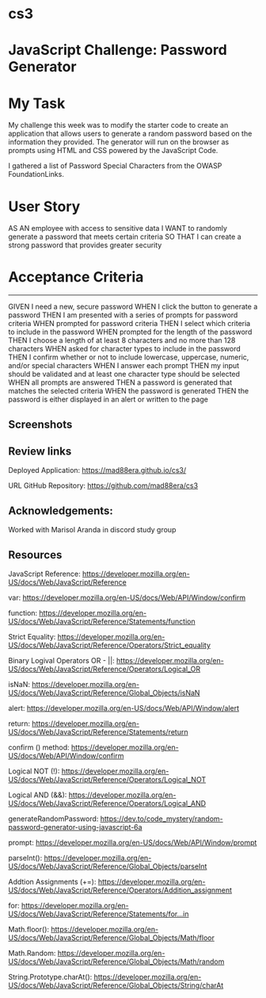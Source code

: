 # cs3

# JavaScript Challenge: Password Generator

# My Task
My challenge this week was to modify the starter code to create an application that allows users to generate a random password based on the information they provided. The generator will run on the browser as prompts using HTML and CSS powered by the JavaScript Code.

I gathered a list of Password Special Characters from the OWASP FoundationLinks.

# User Story
AS AN employee with access to sensitive data
I WANT to randomly generate a password that meets certain criteria
SO THAT I can create a strong password that provides greater security

# Acceptance Criteria


---

GIVEN I need a new, secure password
WHEN I click the button to generate a password
THEN I am presented with a series of prompts for password criteria
WHEN prompted for password criteria
THEN I select which criteria to include in the password
WHEN prompted for the length of the password
THEN I choose a length of at least 8 characters and no more than 128 characters
WHEN asked for character types to include in the password
THEN I confirm whether or not to include lowercase, uppercase, numeric, and/or special characters
WHEN I answer each prompt
THEN my input should be validated and at least one character type should be selected
WHEN all prompts are answered
THEN a password is generated that matches the selected criteria
WHEN the password is generated
THEN the password is either displayed in an alert or written to the page


## Screenshots


## Review links

Deployed Application: https://mad88era.github.io/cs3/

URL GitHub Repository: https://github.com/mad88era/cs3

## Acknowledgements:
 Worked with Marisol Aranda in discord study group

## Resources

JavaScript Reference: https://developer.mozilla.org/en-US/docs/Web/JavaScript/Reference

var: https://developer.mozilla.org/en-US/docs/Web/API/Window/confirm

function: https://developer.mozilla.org/en-US/docs/Web/JavaScript/Reference/Statements/function

Strict Equality: https://developer.mozilla.org/en-US/docs/Web/JavaScript/Reference/Operators/Strict_equality

Binary Logival Operators OR - ||: https://developer.mozilla.org/en-US/docs/Web/JavaScript/Reference/Operators/Logical_OR

isNaN: https://developer.mozilla.org/en-US/docs/Web/JavaScript/Reference/Global_Objects/isNaN

alert: https://developer.mozilla.org/en-US/docs/Web/API/Window/alert

return: https://developer.mozilla.org/en-US/docs/Web/JavaScript/Reference/Statements/return

confirm () method: https://developer.mozilla.org/en-US/docs/Web/API/Window/confirm

Logical NOT (!): https://developer.mozilla.org/en-US/docs/Web/JavaScript/Reference/Operators/Logical_NOT

Logical AND (&&): https://developer.mozilla.org/en-US/docs/Web/JavaScript/Reference/Operators/Logical_AND

generateRandomPassword: https://dev.to/code_mystery/random-password-generator-using-javascript-6a

prompt: https://developer.mozilla.org/en-US/docs/Web/API/Window/prompt

parseInt(): https://developer.mozilla.org/en-US/docs/Web/JavaScript/Reference/Global_Objects/parseInt

Addtion Assignments (+=): https://developer.mozilla.org/en-US/docs/Web/JavaScript/Reference/Operators/Addition_assignment

for: https://developer.mozilla.org/en-US/docs/Web/JavaScript/Reference/Statements/for...in

Math.floor(): https://developer.mozilla.org/en-US/docs/Web/JavaScript/Reference/Global_Objects/Math/floor

Math.Random: https://developer.mozilla.org/en-US/docs/Web/JavaScript/Reference/Global_Objects/Math/random

String.Prototype.charAt(): https://developer.mozilla.org/en-US/docs/Web/JavaScript/Reference/Global_Objects/String/charAt
